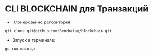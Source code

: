 # CLI BLOCKCHAIN для Транзакций
- Клонирование репозитория:
```bash
git clone git@github.com:Senchatay/blockchain.git
```
- Запуск в терминале:
```bash
go run main.go
```